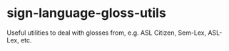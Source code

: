 # sign-language-gloss-utils
Useful utilities to deal with glosses from, e.g. ASL Citizen, Sem-Lex, ASL-Lex, etc.
